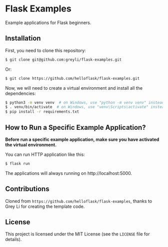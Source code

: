 # Flask Examples

Example applications for Flask beginners.

## Installation

First, you need to clone this repository:

```bash
$ git clone git@github.com:greyli/flask-examples.git
```

Or:

```bash
$ git clone https://github.com/helloflask/flask-examples.git
```

Now, we will need to create a virtual environment and install all the dependencies:

```bash
$ python3 -m venv venv  # on Windows, use "python -m venv venv" instead
$ . venv/bin/activate  # on Windows, use "venv\Scripts\activate" instead
$ pip install -r requirements.txt
```

## How to Run a Specific Example Application?

**Before run a specific example application, make sure you have activated the virtual environment.**

You can run HTTP application like this:

```bash
$ flask run
```

The applications will always running on http://localhost:5000.

## Contributions

Cloned from `https://github.com/helloflask/flask-examples`, thanks to Grey Li for creating the template code.

## License

This project is licensed under the MIT License (see the `LICENSE` file for details).
